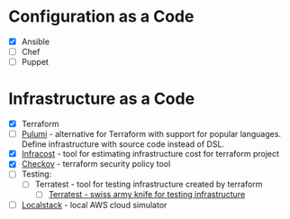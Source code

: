 # Configuration as a Code
* [x] Ansible
* [ ] Chef
* [ ] Puppet

# Infrastructure as a Code
* [x] Terraform
* [ ] [Pulumi](https://www.pulumi.com/) - alternative for Terraform with support for popular languages. Define infrastructure with source code instead of DSL.
* [x] [Infracost](https://www.infracost.io) - tool for estimating infrastructure cost for terraform project
* [x] [Checkov](https://www.checkov.io/) - terraform security policy tool
* [ ] Testing:
  * [ ] Terratest - tool for testing infrastructure created by terraform
    * [ ] [Terratest - swiss army knife for testing infrastructure](https://blog.gruntwork.io/open-sourcing-terratest-a-swiss-army-knife-for-testing-infrastructure-code-5d883336fcd5)
* [ ] [Localstack](https://github.com/localstack/localstack) - local AWS cloud simulator
